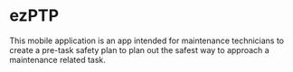 # ezPTP
This mobile application is an app intended for maintenance technicians to create a pre-task safety plan to plan out the safest way to approach a maintenance related task. 

